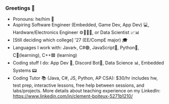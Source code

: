 ### Greetings 👋

- Pronouns: he/him 👦
- Aspiring Software Engineer (Embedded, Game Dev, App Dev) 💻, Hardware/Electronics Engineer ⚙🔋🔌💡, or Data Scientist 📈📊
- [Still deciding which college] '27 (EE/CompE major) 🎓
- Languages I work with: Java☕, C#🟣, JavaScript🧾, Python🐍, C🔵(learning), C++🟦 (learning)
- Coding stuff I do: App Dev 📱, Discord Bot🤖, Data Science 📊, Embedded Systems 📟
- Coding Tutor 📚 (Java, C#, JS, Python, AP CSA): $30/hr includes hw, test prep, interactive lessons, free help between sessions, and labs/projects. More details about teaching experience on my LinkedIn: https://www.linkedin.com/in/clement-boiteux-5271b1210/
